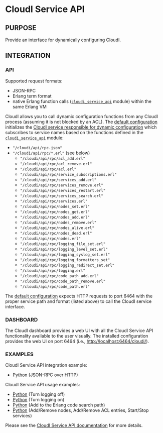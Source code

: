 # CloudI Service API

## PURPOSE

Provide an interface for dynamically configuring CloudI.

## INTEGRATION

### API

Supported request formats:

* JSON-RPC
* Erlang term format
* native Erlang function calls ([`cloudi_service_api`](https://github.com/CloudI/CloudI/blob/master/src/lib/cloudi_core/src/cloudi_service_api.erl) module) within the same Erlang VM

CloudI allows you to call dynamic configuration functions from any CloudI
process (assuming it is not blocked by an ACL).  The [default configuration](https://github.com/CloudI/CloudI/blob/master/src/cloudi.conf.in)
initializes the [CloudI service responsible for dynamic configuration](https://github.com/CloudI/CloudI/blob/master/src/lib/cloudi_services_internal/src/cloudi_service_api_requests.erl)
which subscribes to service names based on the functions defined in the [`cloudi_service_api`](https://github.com/CloudI/CloudI/blob/master/src/lib/cloudi_core/src/cloudi_service_api.erl) module:

* `"/cloudi/api/rpc.json"`
* `"/cloudi/api/rpc/*.erl"` (see below)
  * `"/cloudi/api/rpc/acl_add.erl"`
  * `"/cloudi/api/rpc/acl_remove.erl"`
  * `"/cloudi/api/rpc/acl.erl"`
  * `"/cloudi/api/rpc/service_subscriptions.erl"`
  * `"/cloudi/api/rpc/services_add.erl"`
  * `"/cloudi/api/rpc/services_remove.erl"`
  * `"/cloudi/api/rpc/services_restart.erl"`
  * `"/cloudi/api/rpc/services_search.erl"`
  * `"/cloudi/api/rpc/services.erl"`
  * `"/cloudi/api/rpc/nodes_set.erl"`
  * `"/cloudi/api/rpc/nodes_get.erl"`
  * `"/cloudi/api/rpc/nodes_add.erl"`
  * `"/cloudi/api/rpc/nodes_remove.erl"`
  * `"/cloudi/api/rpc/nodes_alive.erl"`
  * `"/cloudi/api/rpc/nodes_dead.erl"`
  * `"/cloudi/api/rpc/nodes.erl"`
  * `"/cloudi/api/rpc/logging_file_set.erl"`
  * `"/cloudi/api/rpc/logging_level_set.erl"`
  * `"/cloudi/api/rpc/logging_syslog_set.erl"`
  * `"/cloudi/api/rpc/logging_formatters_set"`
  * `"/cloudi/api/rpc/logging_redirect_set.erl"`
  * `"/cloudi/api/rpc/logging.erl"`
  * `"/cloudi/api/rpc/code_path_add.erl"`
  * `"/cloudi/api/rpc/code_path_remove.erl"`
  * `"/cloudi/api/rpc/code_path.erl"`

The [default configuration](https://github.com/CloudI/CloudI/blob/master/src/cloudi.conf.in)
expects HTTP requests to port 6464 with the proper service path and format
(listed above) to call the CloudI service interface.

### DASHBOARD

The CloudI dashboard provides a web UI with all the CloudI Service API
functionality available to the user visually.  The installed configuration
provides the web UI on port 6464 (i.e., [http://localhost:6464/cloudi/](http://localhost:6464/cloudi/)).

### EXAMPLES

CloudI Service API integration example:

* [Python](https://github.com/CloudI/CloudI/blob/master/src/service_api/python/cloudi_service_api.py) (JSON-RPC over HTTP)

CloudI Service API usage examples:

* [Python](https://github.com/CloudI/CloudI/blob/master/src/tests/service_api/logging_off.py) (Turn logging off)
* [Python](https://github.com/CloudI/CloudI/blob/master/src/tests/service_api/logging_on.py) (Turn logging on)
* [Python](https://github.com/CloudI/CloudI/blob/master/src/tests/service_api/path.py) (Add to the Erlang code search path)
* [Python](https://github.com/CloudI/CloudI/blob/master/src/tests/service_api/run.py) (Add/Remove nodes, Add/Remove ACL entries, Start/Stop services)

Please see the [CloudI Service API documentation](http://cloudi.org/api.html#CloudI)
for more details.
